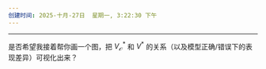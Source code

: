 ```yaml
---
创建时间: 2025-十月-27日  星期一, 3:22:30 下午
---
```


---

是否希望我接着帮你画一个图，把 $V^*_{\mathcal{O}}$ 和 $V^*$ 的关系（以及模型正确/错误下的表现差异）可视化出来？
